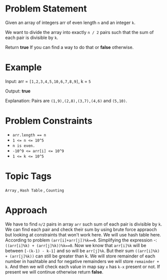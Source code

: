 # Problem Statement

Given an array of integers arr of even length `n` and an integer `k`.

We want to divide the array into exactly `n / 2` pairs such that the sum of each pair is divisible by `k`.

Return **true** If you can find a way to do that or **false** otherwise.

# Example 

Input: arr = `[1,2,3,4,5,10,6,7,8,9]`, k = `5`

Output: **true**

Explanation: Pairs are `(1,9),(2,8),(3,7),(4,6)` and `(5,10)`.

# Problem Constraints 

- `arr.length == n`
- `1 <= n <= 10^5`
- `n is even.`
- `-10^9 <= arr[i] <= 10^9`
- `1 <= k <= 10^5`

# Topic Tags

`Array` , `Hash Table` , `Counting`

# Approach

We have to find `n/2` pairs in array `arr` such sum of each pair is divisible by `k`. We can find each pair and check their sum by using brute force appraoch but
looking at constraints that won't work here. We will use hash table here. According to problem `(arr[i]+arr[j])%k==0`. Simplifying the expression -:
`((arr[i]%k) + (arr[j]%k))%k==0`. Now we know that `arr[i]%k` will be between `[-(k-1) - k-1]` and so will be `arr[j]%k`. But their sum `((arr[i]%k) + (arr[j]%k))` 
can still be greater than k. We will store remainder of each number in hashtable and for negative remainders we will store `remainder + k`. And then we will check
each value in map say `x` has `k-x` present or not. If present we will continue otherwise return **false**.
